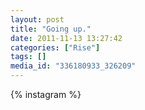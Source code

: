 ```yaml
---
layout: post
title: "Going up."
date: 2011-11-13 13:27:42
categories: ["Rise"]
tags: []
media_id: "336180933_326209"
---
```


{% instagram %}
